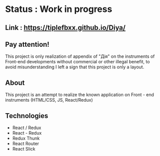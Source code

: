 # Status : Work in progress
## Link : https://tiplefbxx.github.io/Diya/
## Pay attention!

This project is only realization of appendix of "Дія" on the instruments of Front-end developments without  commercial or other illegal benefit,  to avoid misunderstanding I left a sign that this project is only a layout.

## About

This project is an attempt to realize the known application on Front - end instruments (HTML/CSS, JS, React/Redux)

## Technologies 
- React / Redux
- React - Redux
- Redux Thunk
- React Router
- React Slick





